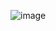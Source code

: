 ![image](https://user-images.githubusercontent.com/43517199/235331307-96bc9789-01fd-47a0-a0b6-7ff0e8ba5e49.png)
